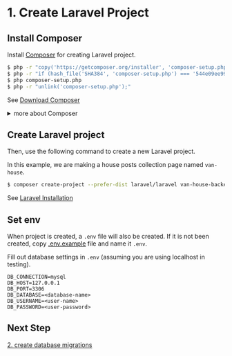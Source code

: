 # 1. Create Laravel Project

## Install Composer

Install [Composer](https://getcomposer.org/) for creating Laravel project.

```bash
$ php -r "copy('https://getcomposer.org/installer', 'composer-setup.php');"
$ php -r "if (hash_file('SHA384', 'composer-setup.php') === '544e09ee996cdf60ece3804abc52599c22b1f40f4323403c44d44fdfdd586475ca9813a858088ffbc1f233e9b180f061') { echo 'Installer verified'; } else { echo 'Installer corrupt'; unlink('composer-setup.php'); } echo PHP_EOL;"
$ php composer-setup.php
$ php -r "unlink('composer-setup.php');"
```

See [Download Composer](https://getcomposer.org/download/)

<details>

<summary>more about Composer</summary>

Composer is a PHP dependency manager, just like npm or pypi.

Read more about [use/publish composer packages](https://github.com/senhungwong/composer-tutorial)

</details>

## Create Laravel project

Then, use the following command to create a new Laravel project.

In this example, we are making a house posts collection page named `van-house`.

```bash
$ composer create-project --prefer-dist laravel/laravel van-house-backend # van-house-backend is the project name
```

See [Laravel Installation](https://laravel.com/docs/5.6/installation)

## Set env

When project is created, a `.env` file will also be created. If it is not been created, copy 
[.env.example](../.env.example) file and name it `.env`.

Fill out database settings in `.env` (assuming you are using localhost in testing).

```
DB_CONNECTION=mysql
DB_HOST=127.0.0.1
DB_PORT=3306
DB_DATABASE=<database-name>
DB_USERNAME=<user-name>
DB_PASSWORD=<user-password>
```

## Next Step

[2. create database migrations](2.%20create%20database%20migrations.md)
